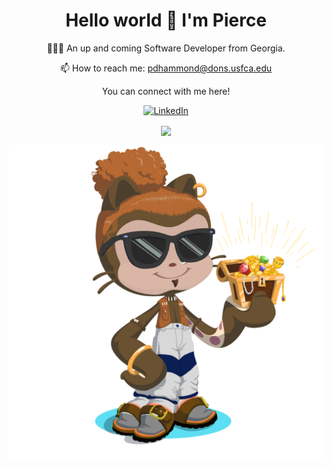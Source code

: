 <h1 align='center'>
  Hello world 👋 I'm Pierce 
</h1>

<p align='center'>
  👨🏻‍💻 An up and coming Software Developer from Georgia.
</p>

<p align='center'>
  📫 How to reach me: <a href='mailto:pdhammond@dons.usfca.edu'>pdhammond@dons.usfca.edu</a>
</p>

<p align='center'>
  You can connect with me here!
</p>

<p align='center'>
  <a href="https://www.linkedin.com/in/pdhammond/">
    <img alt="LinkedIn" src="https://img.shields.io/badge/linkedin%20-%230077B5.svg?&style=for-the-badge&logo=linkedin&logoColor=white"/>
  </a>
</p>

<p align='center'>
  <a href="https://github.com/Pdhammond1">
   <img align="center" src="https://github-readme-stats.vercel.app/api/top-langs/?username=Pdhammond1&layout=compact&theme=material-palenight" />
</a>
</p>

<img src="https://github.com/Pdhammond1/pdhammond1/blob/main/root/octocat-1668801457800.png">

<!--
**Pdhammond1/pdhammond1** is a ✨ _special_ ✨ repository because its `README.md` (this file) appears on your GitHub profile.

Here are some ideas to get you started:

- 🔭 I’m currently working on ...
- 🌱 I’m currently learning ...
- 👯 I’m looking to collaborate on ...
- 🤔 I’m looking for help with ...
- 💬 Ask me about ...
- 📫 How to reach me: ...
- 😄 Pronouns: ...
- ⚡ Fun fact: ...
-->
